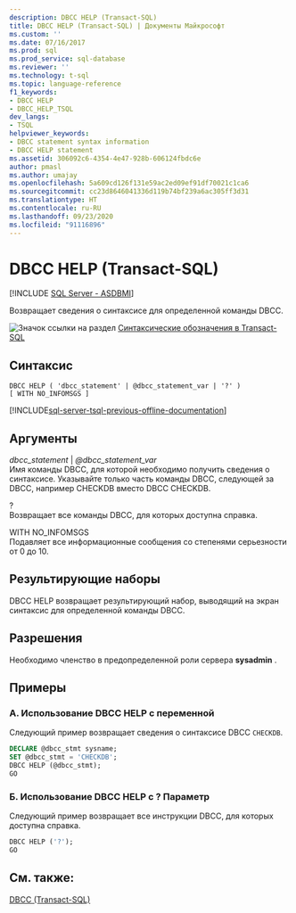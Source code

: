 ```yaml
---
description: DBCC HELP (Transact-SQL)
title: DBCC HELP (Transact-SQL) | Документы Майкрософт
ms.custom: ''
ms.date: 07/16/2017
ms.prod: sql
ms.prod_service: sql-database
ms.reviewer: ''
ms.technology: t-sql
ms.topic: language-reference
f1_keywords:
- DBCC HELP
- DBCC_HELP_TSQL
dev_langs:
- TSQL
helpviewer_keywords:
- DBCC statement syntax information
- DBCC HELP statement
ms.assetid: 306092c6-4354-4e47-928b-606124fbdc6e
author: pmasl
ms.author: umajay
ms.openlocfilehash: 5a609cd126f131e59ac2ed09ef91df70021c1ca6
ms.sourcegitcommit: cc23d8646041336d119b74bf239a6ac305ff3d31
ms.translationtype: HT
ms.contentlocale: ru-RU
ms.lasthandoff: 09/23/2020
ms.locfileid: "91116896"
---
```

# <a name="dbcc-help-transact-sql"></a>DBCC HELP (Transact-SQL)
[!INCLUDE [SQL Server - ASDBMI](../../includes/applies-to-version/sql-asdbmi.md)]

Возвращает сведения о синтаксисе для определенной команды DBCC.
  
![Значок ссылки на раздел](../../database-engine/configure-windows/media/topic-link.gif "Значок ссылки на раздел") [Синтаксические обозначения в Transact-SQL](../../t-sql/language-elements/transact-sql-syntax-conventions-transact-sql.md)
  
## <a name="syntax"></a>Синтаксис  
  
```syntaxsql
DBCC HELP ( 'dbcc_statement' | @dbcc_statement_var | '?' )  
[ WITH NO_INFOMSGS ]  
```  
  
[!INCLUDE[sql-server-tsql-previous-offline-documentation](../../includes/sql-server-tsql-previous-offline-documentation.md)]

## <a name="arguments"></a>Аргументы
 *dbcc_statement* |  *\@dbcc_statement_var*  
 Имя команды DBCC, для которой необходимо получить сведения о синтаксисе. Указывайте только часть команды DBCC, следующей за DBCC, например CHECKDB вместо DBCC CHECKDB.  
  
 ?  
 Возвращает все команды DBCC, для которых доступна справка.  
  
 WITH NO_INFOMSGS  
 Подавляет все информационные сообщения со степенями серьезности от 0 до 10.  
  
## <a name="result-sets"></a>Результирующие наборы  
DBCC HELP возвращает результирующий набор, выводящий на экран синтаксис для определенной команды DBCC.
  
## <a name="permissions"></a>Разрешения  
Необходимо членство в предопределенной роли сервера **sysadmin** .
  
## <a name="examples"></a>Примеры  
### <a name="a-using-dbcc-help-with-a-variable"></a>A. Использование DBCC HELP с переменной  
Следующий пример возвращает сведения о синтаксисе DBCC `CHECKDB`.
  
```sql  
DECLARE @dbcc_stmt sysname;  
SET @dbcc_stmt = 'CHECKDB';  
DBCC HELP (@dbcc_stmt);  
GO  
```  
  
### <a name="b-using-dbcc-help-with-the--option"></a>Б. Использование DBCC HELP с ? Параметр  
Следующий пример возвращает все инструкции DBCC, для которых доступна справка.
  
```sql  
DBCC HELP ('?');  
GO  
```  
  
## <a name="see-also"></a>См. также:  
[DBCC (Transact-SQL)](../../t-sql/database-console-commands/dbcc-transact-sql.md)
  
  
